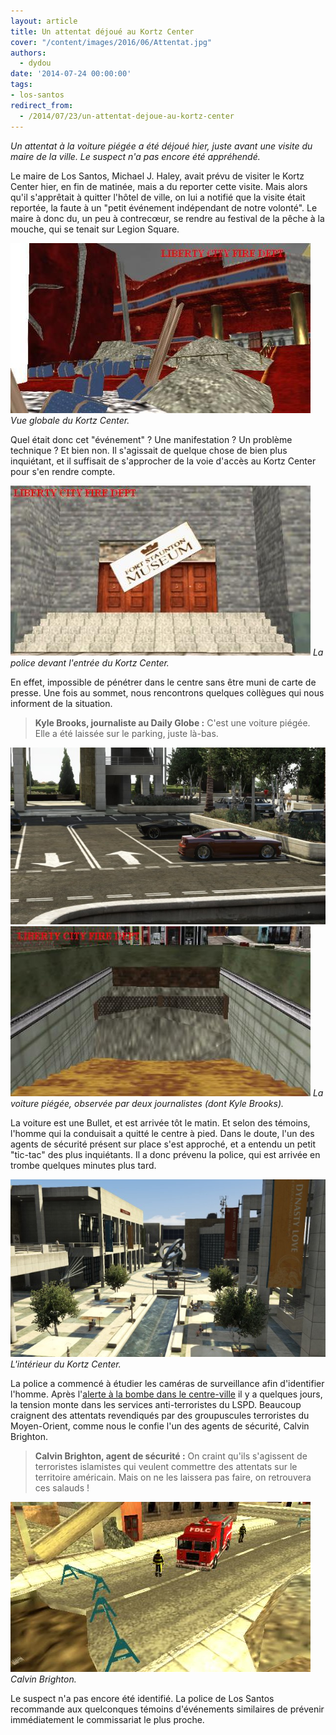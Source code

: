 ```yaml
---
layout: article
title: Un attentat déjoué au Kortz Center
cover: "/content/images/2016/06/Attentat.jpg"
authors:
  - dydou
date: '2014-07-24 00:00:00'
tags:
- los-santos
redirect_from:
  - /2014/07/23/un-attentat-dejoue-au-kortz-center
---
```


_Un attentat à la voiture piégée a été déjoué hier, juste avant une visite du maire de la ville. Le suspect n'a pas encore été appréhendé._

Le maire de Los Santos, Michael J. Haley, avait prévu de visiter le Kortz Center hier, en fin de matinée, mais a du reporter cette visite. Mais alors qu'il s'apprêtait à quitter l'hôtel de ville, on lui a notifié que la visite était reportée, la faute à un "petit événement indépendant de notre volonté". Le maire à donc du, un peu à contrecœur, se rendre au festival de la pêche à la mouche, qui se tenait sur Legion Square.

![Vue globale du Kortz Center.](/content/images/2016/06/Attentat2.jpg)
_Vue globale du Kortz Center._

Quel était donc cet "événement" ? Une manifestation ? Un problème technique ? Et bien non. Il s'agissait de quelque chose de bien plus inquiétant, et il suffisait de s'approcher de la voie d'accès au Kortz Center pour s'en rendre compte.

![La police devant l'entrée du Kortz Center.](/content/images/2016/06/Attentat6.jpg)
_La police devant l'entrée du Kortz Center._

En effet, impossible de pénétrer dans le centre sans être muni de carte de presse. Une fois au sommet, nous rencontrons quelques collègues qui nous informent de la situation.

> **Kyle Brooks, journaliste au Daily Globe :** C'est une voiture piégée. Elle a été laissée sur le parking, juste là-bas.

![](/content/images/2016/06/Attentat1.jpg)
![La voiture piégée, observée par deux journalistes (dont Kyle Brooks).](/content/images/2016/06/Attentat3.jpg)
_La voiture piégée, observée par deux journalistes (dont Kyle Brooks)._

La voiture est une Bullet, et est arrivée tôt le matin. Et selon des témoins, l'homme qui la conduisait a quitté le centre à pied. Dans le doute, l'un des agents de sécurité présent sur place s'est approché, et a entendu un petit "tic-tac" des plus inquiétants. Il a donc prévenu la police, qui est arrivée en trombe quelques minutes plus tard.

![L'intérieur du Kortz Center.](/content/images/2016/06/Attentat5.jpg)
_L'intérieur du Kortz Center._

La police a commencé à étudier les caméras de surveillance afin d'identifier l'homme. Après l'[alerte à la bombe dans le centre-ville](/2014/07/12/alerte-a-la-bombe-dans-le-centre-ville/) il y a quelques jours, la tension monte dans les services anti-terroristes du LSPD. Beaucoup craignent des attentats revendiqués par des groupuscules terroristes du Moyen-Orient, comme nous le confie l'un des agents de sécurité, Calvin Brighton.

> **Calvin Brighton, agent de sécurité :** On craint qu'ils s'agissent de terroristes islamistes qui veulent commettre des attentats sur le territoire américain. Mais on ne les laissera pas faire, on retrouvera ces salauds !

![Calvin Brighton.](/content/images/2016/06/Attentat4.jpg)
_Calvin Brighton._

Le suspect n'a pas encore été identifié. La police de Los Santos recommande aux quelconques témoins d'événements similaires de prévenir immédiatement le commissariat le plus proche.